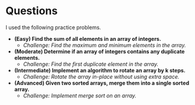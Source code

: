 # Questions
I used the following practice problems.
+ **(Easy) Find the sum of all elements in an array of integers.**
  - *Challenge: Find the maximum and minimum elements in the array.*
+ **(Moderate) Determine if an array of integers contains any duplicate elements.**
  - *Challenge: Find the first duplicate element in the array.*
+ **(Intermediate) Implement an algorithm to rotate an array by k steps.**
  - *Challenge: Rotate the array in-place without using extra space.*
+ **(Advanced) Given two sorted arrays, merge them into a single sorted array.**
  - *Challenge: Implement merge sort on an array.*